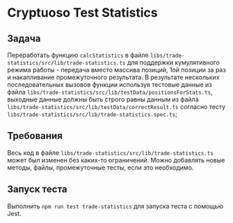 # Cryptuoso Test Statistics

## Задача

Переработать функцию `calcStatistics` в файле `libs/trade-statistics/src/lib/trade-statistics.ts` для поддержки кумулятивного режима работы - передача вместо массива позиций, 1ой позиции за раз и накапливание промежуточного результата.
В результате нескольких последовательных вызовов функции используя тестовые данные из файла `libs/trade-statistics/src/lib/testData/positionsForStats.ts`, выходные данные должны быть строго равны данным из файла `libs/trade-statistics/src/lib/testData/correctResult.ts` согласно тесту `libs/trade-statistics/src/lib/trade-statistics.spec.ts`;

## Требования

Весь код в файле `libs/trade-statistics/src/lib/trade-statistics.ts` может был изменен без каких-то ограничений.
Можно добавлять новые методы, файлы, промежуточные тесты, если это необходимо.

## Запуск теста

Выполнить `npm run test trade-statistics` для запуска теста с помощью Jest.
